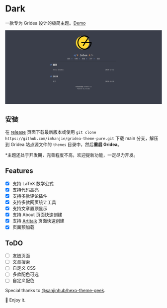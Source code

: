 # Dark

一款专为 Gridea 设计的极简主题。[Demo](https://royce2003.top)

![demo](/assets/media/images/demo.png)

## 安装

在 [release](https://github.com/jalenchuh/gridea-theme-dark/releases) 页面下载最新版本或使用 `git clone https://github.com/imhanjie/gridea-theme-pure.git` 下载 main 分支，解压到 Gridea 站点源文件的 `themes` 目录中，然后**重启 Gridea**。

*主题还处于开发期，完善程度不高，欢迎提新功能，一定尽力开发。

## Features

- [x] 支持 LaTeX 数学公式
- [x] 支持代码高亮
- [x] 支持多款评论插件
- [x] 支持多款网页统计工具
- [x] 支持文章置顶显示
- [x] 支持 About 页面快速创建
- [x] 支持 [Artitalk](https://artitalk.js.org/) 页面快速创建
- [x] 页面预加载

## ToDO

- [ ] 友链页面
- [ ] 文章搜索
- [ ] 自定义 CSS
- [ ] 多款配色可选
- [ ] 自定义配色

Special thanks to [@sanjinhub/hexo-theme-geek](https://github.com/sanjinhub/hexo-theme-geek).

💖 Enjoy it.
